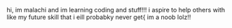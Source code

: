 hi, im malachi and im learning coding and stuff!!! i aspire to help others with like my future skill that i eill probabky never get{
im a noob lolz!!
